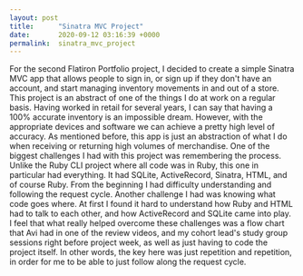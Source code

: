 ```yaml
---
layout: post
title:      "Sinatra MVC Project"
date:       2020-09-12 03:16:39 +0000
permalink:  sinatra_mvc_project
---
```




For the second Flatiron Portfolio project, I decided to create a simple Sinatra MVC app that allows people to sign in, or sign up if they don't have an account, and start managing inventory movements in and out of a store. This project is an abstract of one of the things I do at work on a regular basis. Having worked in retail for several years, I can say that having a 100% accurate inventory is an impossible dream. However, with the appropriate devices and software we can achieve a pretty high level of accuracy. As mentioned before, this app is just an abstraction of what I do when receiving or returning high volumes of merchandise.
One of the biggest challenges I had with this project was remembering the process. Unlike the Ruby CLI project where all code was in Ruby, this one in particular had everything. It had SQLite, ActiveRecord, Sinatra, HTML, and of course Ruby. From the beginning I had difficulty understanding and following the request cycle. Another challenge I had was knowing what code goes where. At first I found it hard to understand how Ruby and HTML had to talk to each other, and how ActiveRecord and SQLite came into play. I feel that what really helped overcome these challenges was a flow chart that Avi had in one of the review videos, and my cohort lead's study group sessions right before project week, as well as just having to code the project itself. In other words, the key here was just repetition and repetition, in order for me to be able to just follow along the request cycle.
